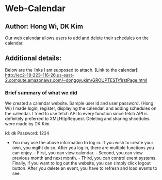 # Web-Calendar
## Author: Hong Wi, DK Kim

Our web calendar allows users to add and delete their schedules on the calendar.

## Additional details:

Below are the links I am supposed to attach.
[Link to the calendar]: http://ec2-18-223-116-26.us-east-2.compute.amazonaws.com/~donggyukim/GROUPTEST/firstPage.html
### Brief summary of what we did
We created a calendar website. Sample user id and user password.
(Hong Wi) I made login, register, displaying the calendar, and adding schedules on the calendar. 
I tried to use fetch API to every function since fetch API is definitely preferred to XMLHttpRequest.
Deleting and sharing shcedules were made by DK Kim. 

Id: dk
Password: 1234
- You may use the above information to log in. If you wish to create your own, you mgiht do so. After you log in, there are multiple functions you can enjoy. - First, you can view calendar. - Second, you can view previous month and next month. - Third, you can control event systems. Finally, if you want to log out the website, you can simply click logout button. After you delete an event, you have to refresh and load events to see.

